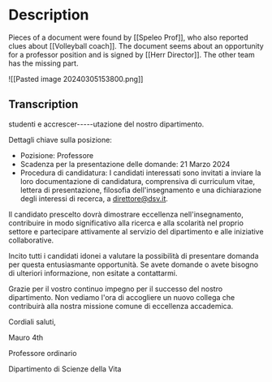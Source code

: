 # Description

Pieces of a document were found by [[Speleo Prof]], who also reported clues about [[Volleyball coach]]. The document seems about an opportunity for a professor position and is signed by [[Herr Director]]. The other team has the missing part.

![[Pasted image 20240305153800.png]]
## Transcription

studenti e accrescer-----utazione del nostro dipartimento. 

Dettagli chiave sulla posizione:

+ Pozisione: Professore
+ Scadenza per la presentazione delle domande: 21 Marzo 2024
+ Procedura di candidatura: I candidati interessati sono invitati a inviare la loro documentazione di candidatura, comprensiva di curriculum vitae, lettera di presentazione, filosofia dell'insegnamento e una dichiarazione degli interessi di recerca, a direttore@dsv.it.

Il candidato prescelto dovrà dimostrare eccellenza nell'insegnamento, contribuire in modo significativo alla ricerca e alla scolarità nel proprio settore e partecipare attivamente al servizio del dipartimento e alle iniziative collaborative. 

Incito tutti i candidati idonei a valutare la possibilità di presentare domanda per questa entusiasmante opportunità. Se avete domande o avete bisogno di ulteriori informazione, non esitate a contattarmi. 

Grazie per il vostro continuo impegno per il successo del nostro dipartimento. Non vediamo l'ora di accogliere un nuovo collega che contribuirà alla nostra missione comune di eccellenza accademica. 

Cordiali saluti,

Mauro 4th

Professore ordinario

Dipartimento di Scienze della Vita